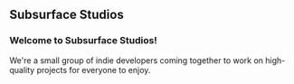 ## Subsurface Studios

### Welcome to Subsurface Studios!
We're a small group of indie developers coming together to work on high-quality projects for everyone to enjoy.
